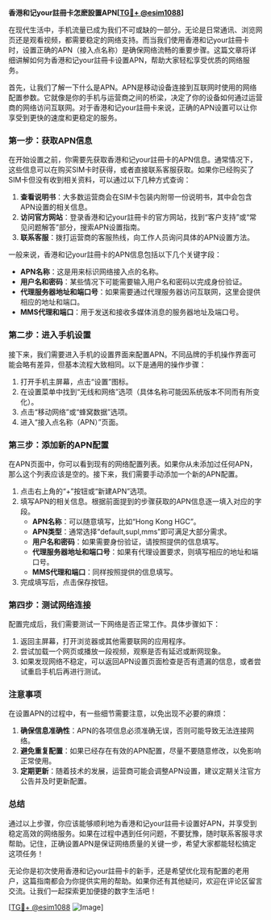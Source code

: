 **香港和记your註冊卡怎麽設置APN[[TG💪+ @esim1088](https://t.me/s/esim1088)]**

在现代生活中，手机流量已成为我们不可或缺的一部分。无论是日常通讯、浏览网页还是观看视频，都需要稳定的网络支持。而当我们使用香港和记your註冊卡时，设置正确的APN（接入点名称）是确保网络流畅的重要步骤。这篇文章将详细讲解如何为香港和记your註冊卡设置APN，帮助大家轻松享受优质的网络服务。

首先，让我们了解一下什么是APN。APN是移动设备连接到互联网时使用的网络配置参数。它就像是你的手机与运营商之间的桥梁，决定了你的设备如何通过运营商的网络访问互联网。对于香港和记your註冊卡来说，正确的APN设置可以让你享受到更快的速度和更稳定的服务。

### **第一步：获取APN信息**

在开始设置之前，你需要先获取香港和记your註冊卡的APN信息。通常情况下，这些信息可以在购买SIM卡时获得，或者直接联系客服获取。如果你已经购买了SIM卡但没有收到相关资料，可以通过以下几种方式查询：

1. **查看说明书**：大多数运营商会在SIM卡包装内附带一份说明书，其中会包含APN设置的相关信息。
2. **访问官方网站**：登录香港和记your註冊卡的官方网站，找到“客户支持”或“常见问题解答”部分，搜索APN设置指南。
3. **联系客服**：拨打运营商的客服热线，向工作人员询问具体的APN设置方法。

一般来说，香港和记your註冊卡的APN信息包括以下几个关键字段：
- **APN名称**：这是用来标识网络接入点的名称。
- **用户名和密码**：某些情况下可能需要输入用户名和密码以完成身份验证。
- **代理服务器地址和端口号**：如果需要通过代理服务器访问互联网，这里会提供相应的地址和端口。
- **MMS代理和端口**：用于发送和接收多媒体消息的服务器地址及端口号。

### **第二步：进入手机设置**

接下来，我们需要进入手机的设置界面来配置APN。不同品牌的手机操作界面可能会略有差异，但基本流程大致相同。以下是通用的操作步骤：

1. 打开手机主屏幕，点击“设置”图标。
2. 在设置菜单中找到“无线和网络”选项（具体名称可能因系统版本不同而有所变化）。
3. 点击“移动网络”或“蜂窝数据”选项。
4. 进入“接入点名称（APN）”页面。

### **第三步：添加新的APN配置**

在APN页面中，你可以看到现有的网络配置列表。如果你从未添加过任何APN，那么这个列表应该是空的。接下来，我们需要手动添加一个新的APN配置。

1. 点击右上角的“+”按钮或“新建APN”选项。
2. 填写APN的相关信息。根据前面提到的步骤获取的APN信息逐一填入对应的字段。
   - **APN名称**：可以随意填写，比如“Hong Kong HGC”。
   - **APN类型**：通常选择“default,supl,mms”即可满足大部分需求。
   - **用户名和密码**：如果需要身份验证，请按照提供的信息填写。
   - **代理服务器地址和端口号**：如果有代理设置要求，则填写相应的地址和端口号。
   - **MMS代理和端口**：同样按照提供的信息填写。
3. 完成填写后，点击保存按钮。

### **第四步：测试网络连接**

配置完成后，我们需要测试一下网络是否正常工作。具体步骤如下：

1. 返回主屏幕，打开浏览器或其他需要联网的应用程序。
2. 尝试加载一个网页或播放一段视频，观察是否有延迟或断网现象。
3. 如果发现网络不稳定，可以返回APN设置页面检查是否有遗漏的信息，或者尝试重启手机后再进行测试。

### **注意事项**

在设置APN的过程中，有一些细节需要注意，以免出现不必要的麻烦：

1. **确保信息准确性**：APN的各项信息必须准确无误，否则可能导致无法连接网络。
2. **避免重复配置**：如果已经存在有效的APN配置，尽量不要随意修改，以免影响正常使用。
3. **定期更新**：随着技术的发展，运营商可能会调整APN设置，建议定期关注官方公告并及时更新配置。

### **总结**

通过以上步骤，你应该能够顺利地为香港和记your註冊卡设置好APN，并享受到稳定高效的网络服务。如果在过程中遇到任何问题，不要犹豫，随时联系客服寻求帮助。记住，正确设置APN是保证网络质量的关键一步，希望大家都能轻松搞定这项任务！

无论你是初次使用香港和记your註冊卡的新手，还是希望优化现有配置的老用户，这篇指南都会为你提供实用的帮助。如果你还有其他疑问，欢迎在评论区留言交流。让我们一起探索更加便捷的数字生活吧！

[[TG💪+ @esim1088](https://t.me/s/esim1088) ![Image](https://i.postimg.cc/4NQfJmqS/Snipaste-2025-05-13-00-14-12.png)]